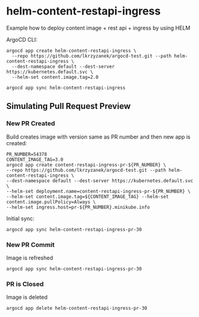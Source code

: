 # helm-content-restapi-ingress

Example how to deploy content image + rest api + ingress by using HELM


ArgoCD CLI:

```shell
argocd app create helm-content-restapi-ingress \
  --repo https://github.com/lkrzyzanek/argocd-test.git --path helm-content-restapi-ingress \
  --dest-namespace default --dest-server https://kubernetes.default.svc \
  --helm-set content.image.tag=2.0
```

```shell
argocd app sync helm-content-restapi-ingress
```

## Simulating Pull Request Preview

### New PR Created

Build creates image with version same as PR number and then new app is created:

```shell
PR_NUMBER=54378
CONTENT_IMAGE_TAG=3.0
argocd app create content-restapi-ingress-pr-${PR_NUMBER} \
--repo https://github.com/lkrzyzanek/argocd-test.git --path helm-content-restapi-ingress \
--dest-namespace default --dest-server https://kubernetes.default.svc \
--helm-set deployment.name=content-restapi-ingress-pr-${PR_NUMBER} \
--helm-set content.image.tag=${CONTENT_IMAGE_TAG} --helm-set content.image.pullPolicy=Always \
--helm-set ingress.host=pr-${PR_NUMBER}.minikube.info
```

Initial sync:
```shell
argocd app sync helm-content-restapi-ingress-pr-30
```

### New PR Commit

Image is refreshed

```shell
argocd app sync helm-content-restapi-ingress-pr-30
```

### PR is Closed

Image is deleted

```shell
argocd app delete helm-content-restapi-ingress-pr-30
```
